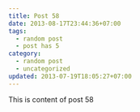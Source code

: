 ```yaml
---
title: Post 58
date: 2013-08-17T23:44:36+07:00
tags:
  - random post
  - post has 5
category:
  - random post
  - uncategorized
updated: 2013-07-19T18:05:27+07:00
---
```

This is content of post 58